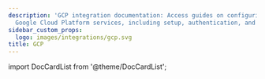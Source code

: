 ```yaml
---
description: 'GCP integration documentation: Access guides on configuring and managing
  Google Cloud Platform services, including setup, authentication, and resource management'
sidebar_custom_props:
  logo: images/integrations/gcp.svg
title: GCP
---
```


import DocCardList from '@theme/DocCardList';

<DocCardList />
